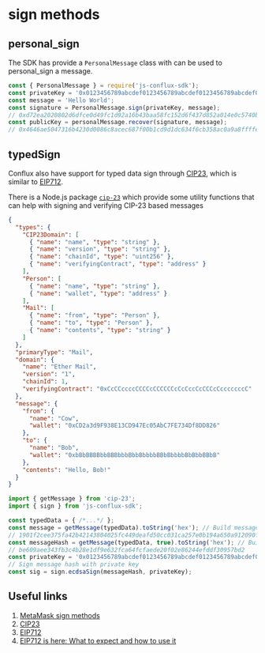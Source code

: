 # sign methods

## personal_sign

The SDK has provide a  `PersonalMessage` class with can be used to personal_sign a message.

```js
const { PersonalMessage } = require('js-conflux-sdk');
const privateKey = '0x0123456789abcdef0123456789abcdef0123456789abcdef0123456789abcdef'; // use your own private key here
const message = 'Hello World';
const signature = PersonalMessage.sign(privateKey, message);
// 0xd72ea2020802d6dfce0d49fc1d92a16b43baa58fc152d6f437d852a014e0c5740b3563375b0b844a835be4f1521b4ae2a691048622f70026e0470acc5351043a01
const publicKey = personalMessage.recover(signature, message);
// 0x4646ae5047316b4230d0086c8acec687f00b1cd9d1dc634f6cb358ac0a9a8ffffe77b4dd0a4bfb95851f3b7355c781dd60f8418fc8a65d14907aff47c903a559
```

## typedSign

Conflux also have support for typed data sign through [CIP23](https://github.com/Conflux-Chain/CIPs/blob/2d9fdbdb08f66f705348669a6cd85e2d53509e97/CIPs/cip-23.md), which is similar to [EIP712](https://eips.ethereum.org/EIPS/eip-712).

There is a Node.js package [`cip-23`](https://www.npmjs.com/package/cip-23) which provide some utility functions that can help with signing and verifying CIP-23 based messages

```json
{
  "types": {
    "CIP23Domain": [
      { "name": "name", "type": "string" },
      { "name": "version", "type": "string" },
      { "name": "chainId", "type": "uint256" },
      { "name": "verifyingContract", "type": "address" }
    ],
    "Person": [
      { "name": "name", "type": "string" },
      { "name": "wallet", "type": "address" }
    ],
    "Mail": [
      { "name": "from", "type": "Person" },
      { "name": "to", "type": "Person" },
      { "name": "contents", "type": "string" }
    ]
  },
  "primaryType": "Mail",
  "domain": {
    "name": "Ether Mail",
    "version": "1",
    "chainId": 1,
    "verifyingContract": "0xCcCCccccCCCCcCCCCCCcCcCccCcCCCcCcccccccC"
  },
  "message": {
    "from": {
      "name": "Cow",
      "wallet": "0xCD2a3d9F938E13CD947Ec05AbC7FE734Df8DD826"
    },
    "to": {
      "name": "Bob",
      "wallet": "0xbBbBBBBbbBBBbbbBbbBbbbbBBbBbbbbBbBbbBBbB"
    },
    "contents": "Hello, Bob!"
  }
}
```

```js
import { getMessage } from 'cip-23';
import { sign } from 'js-conflux-sdk';

const typedData = { /*...*/ };
const message = getMessage(typedData).toString('hex'); // Build message
// 1901f2cee375fa42b42143804025fc449deafd50cc031ca257e0b194a650a912090fc52c0ee5d84264471806290a3f2c4cecfc5490626bf912d01f240d7a274b371e
const messageHash = getMessage(typedData, true).toString('hex'); // Build message hash
// be609aee343fb3c4b28e1df9e632fca64fcfaede20f02e86244efddf30957bd2
const privateKey = '0x0123456789abcdef0123456789abcdef0123456789abcdef0123456789abcdef'; // use your own private key here
// Sign message hash with private key
const sig = sign.ecdsaSign(messageHash, privateKey);
```

## Useful links

1. [MetaMask sign methods](https://docs.metamask.io/guide/signing-data.html)
2. [CIP23](https://github.com/Conflux-Chain/CIPs/blob/2d9fdbdb08f66f705348669a6cd85e2d53509e97/CIPs/cip-23.md)
3. [EIP712](https://eips.ethereum.org/EIPS/eip-712)
4. [EIP712 is here: What to expect and how to use it](https://medium.com/metamask/eip712-is-coming-what-to-expect-and-how-to-use-it-bb92fd1a7a26)